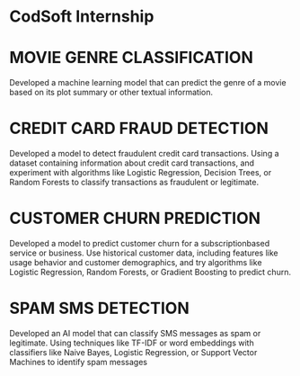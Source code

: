 # CodSoft Internship

# MOVIE GENRE CLASSIFICATION 
Developed a machine learning model that can predict the genre of a
movie based on its plot summary or other textual information. 

# CREDIT CARD FRAUD DETECTION
Developed a model to detect fraudulent credit card transactions. Using a
dataset containing information about credit card transactions, and
experiment with algorithms like Logistic Regression, Decision Trees,
or Random Forests to classify transactions as fraudulent or
legitimate.

# CUSTOMER CHURN PREDICTION
Developed a model to predict customer churn for a subscriptionbased service or business. Use historical customer data, including
features like usage behavior and customer demographics, and try
algorithms like Logistic Regression, Random Forests, or Gradient
Boosting to predict churn.

# SPAM SMS DETECTION
Developed an AI model that can classify SMS messages as spam or
legitimate. Using techniques like TF-IDF or word embeddings with
classifiers like Naive Bayes, Logistic Regression, or Support Vector
Machines to identify spam messages
